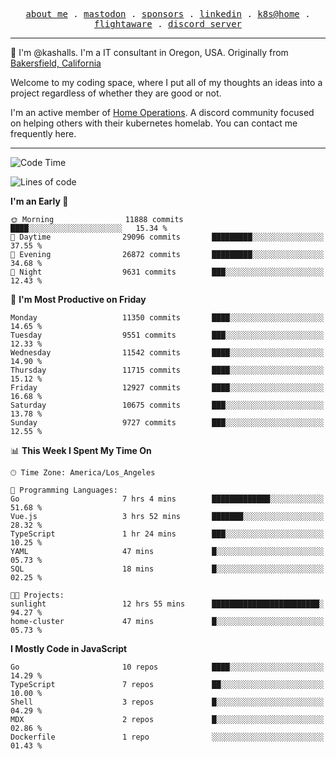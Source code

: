 <p align="center">
  <samp>
    <a href="https://jordanjones.org/">about me</a> .
    <a rel="me" href="https://mastodon.social/@kashall">mastodon</a> .
    <a href="https://github.com/sponsors/kashalls">sponsors</a> .
    <a href="https://linkedin.com/in/jordpjones">linkedin</a> .
    <a href="https://github.com/kashalls/home-cluster">k8s@home</a> .
    <a href="https://flightaware.com/adsb/stats/user/kashalls">flightaware</a> .
    <a href="https://discord.gg/V2WrCfqba9">discord server</a>
  </samp>
</p>

----------------------------------------------------------------

:wave: I'm @kashalls. I'm a IT consultant in Oregon, USA. Originally from [Bakersfield, California](https://maps.app.goo.gl/QQMtywTWghpXB6Tu6)

Welcome to my coding space, where I put all of my thoughts an ideas into a project regardless of whether they are good or not.

I'm an active member of [Home Operations](https://discord.gg/home-operations). A discord community focused on helping others with their kubernetes homelab. You can contact me frequently here.

----------------------------------------------------------------
<!--START_SECTION:waka-->
![Code Time](http://img.shields.io/badge/Code%20Time-2%2C300%20hrs%2028%20mins-blue)

![Lines of code](https://img.shields.io/badge/From%20Hello%20World%20I%27ve%20Written-11.3%20million%20lines%20of%20code-blue)

**I'm an Early 🐤** 

```text
🌞 Morning                11888 commits       ████░░░░░░░░░░░░░░░░░░░░░   15.34 % 
🌆 Daytime                29096 commits       █████████░░░░░░░░░░░░░░░░   37.55 % 
🌃 Evening                26872 commits       █████████░░░░░░░░░░░░░░░░   34.68 % 
🌙 Night                  9631 commits        ███░░░░░░░░░░░░░░░░░░░░░░   12.43 % 
```
📅 **I'm Most Productive on Friday** 

```text
Monday                   11350 commits       ████░░░░░░░░░░░░░░░░░░░░░   14.65 % 
Tuesday                  9551 commits        ███░░░░░░░░░░░░░░░░░░░░░░   12.33 % 
Wednesday                11542 commits       ████░░░░░░░░░░░░░░░░░░░░░   14.90 % 
Thursday                 11715 commits       ████░░░░░░░░░░░░░░░░░░░░░   15.12 % 
Friday                   12927 commits       ████░░░░░░░░░░░░░░░░░░░░░   16.68 % 
Saturday                 10675 commits       ███░░░░░░░░░░░░░░░░░░░░░░   13.78 % 
Sunday                   9727 commits        ███░░░░░░░░░░░░░░░░░░░░░░   12.55 % 
```


📊 **This Week I Spent My Time On** 

```text
🕑︎ Time Zone: America/Los_Angeles

💬 Programming Languages: 
Go                       7 hrs 4 mins        █████████████░░░░░░░░░░░░   51.68 % 
Vue.js                   3 hrs 52 mins       ███████░░░░░░░░░░░░░░░░░░   28.32 % 
TypeScript               1 hr 24 mins        ███░░░░░░░░░░░░░░░░░░░░░░   10.25 % 
YAML                     47 mins             █░░░░░░░░░░░░░░░░░░░░░░░░   05.73 % 
SQL                      18 mins             █░░░░░░░░░░░░░░░░░░░░░░░░   02.25 % 

🐱‍💻 Projects: 
sunlight                 12 hrs 55 mins      ████████████████████████░   94.27 % 
home-cluster             47 mins             █░░░░░░░░░░░░░░░░░░░░░░░░   05.73 % 
```

**I Mostly Code in JavaScript** 

```text
Go                       10 repos            ████░░░░░░░░░░░░░░░░░░░░░   14.29 % 
TypeScript               7 repos             ██░░░░░░░░░░░░░░░░░░░░░░░   10.00 % 
Shell                    3 repos             █░░░░░░░░░░░░░░░░░░░░░░░░   04.29 % 
MDX                      2 repos             █░░░░░░░░░░░░░░░░░░░░░░░░   02.86 % 
Dockerfile               1 repo              ░░░░░░░░░░░░░░░░░░░░░░░░░   01.43 % 
```




<!--END_SECTION:waka-->